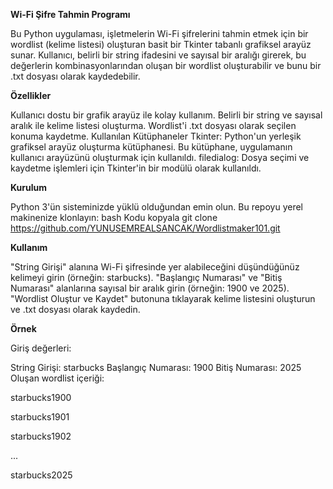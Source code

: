 **Wi-Fi Şifre Tahmin Programı**


Bu Python uygulaması, işletmelerin Wi-Fi şifrelerini tahmin etmek için bir wordlist (kelime listesi) oluşturan basit bir Tkinter tabanlı grafiksel arayüz sunar. Kullanıcı, belirli bir string ifadesini ve sayısal bir aralığı girerek, bu değerlerin kombinasyonlarından oluşan bir wordlist oluşturabilir ve bunu bir .txt dosyası olarak kaydedebilir.

**Özellikler**


Kullanıcı dostu bir grafik arayüz ile kolay kullanım.
Belirli bir string ve sayısal aralık ile kelime listesi oluşturma.
Wordlist'i .txt dosyası olarak seçilen konuma kaydetme.
Kullanılan Kütüphaneler
Tkinter: Python'un yerleşik grafiksel arayüz oluşturma kütüphanesi. Bu kütüphane, uygulamanın kullanıcı arayüzünü oluşturmak için kullanıldı.
filedialog: Dosya seçimi ve kaydetme işlemleri için Tkinter'in bir modülü olarak kullanıldı.

**Kurulum**


Python 3'ün sisteminizde yüklü olduğundan emin olun.
Bu repoyu yerel makinenize klonlayın:
bash
Kodu kopyala
git clone https://github.com/YUNUSEMREALSANCAK/Wordlistmaker101.git



**Kullanım**

"String Girişi" alanına Wi-Fi şifresinde yer alabileceğini düşündüğünüz kelimeyi girin (örneğin: starbucks).
"Başlangıç Numarası" ve "Bitiş Numarası" alanlarına sayısal bir aralık girin (örneğin: 1900 ve 2025).
"Wordlist Oluştur ve Kaydet" butonuna tıklayarak kelime listesini oluşturun ve .txt dosyası olarak kaydedin.

**Örnek**


Giriş değerleri:

String Girişi: starbucks
Başlangıç Numarası: 1900
Bitiş Numarası: 2025
Oluşan wordlist içeriği:

starbucks1900

starbucks1901

starbucks1902

...

starbucks2025
